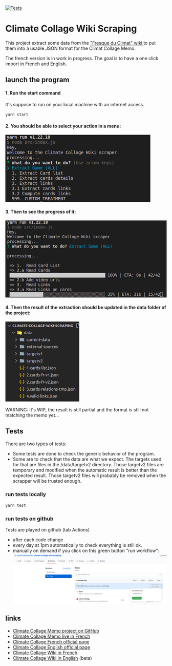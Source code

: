 [![Tests](https://github.com/JulienRobberechts/climate-collage-wiki-scraping/actions/workflows/test.yml/badge.svg)](https://github.com/JulienRobberechts/climate-collage-wiki-scraping/actions/workflows/test.yml)

# Climate Collage Wiki Scraping

This project extract some data from the ["Fresque du Climat" wiki ](https://fresqueduclimat.org/wiki/index.php?title=Jeu_adulte) to put them into a usable JSON format for the Climat Collage Memo.

The french version is in work in progress. The goal is to have a one click import in French and English.

## launch the program

#### 1. Run the start command

It's suppose to run on your local machine with an internet access.

```cmd
yarn start
```

#### 2. You should be able to select your action in a menu:
![prompt](./doc/assets/screenshot-1-prompt.png)

#### 3. Then to see the progress of it:

![progress-bar](./doc/assets/screenshot-2-progress-bar.png)

#### 4. Then the result of the extraction should be updated in the data folder of the project:

![data-files](./doc/assets/screenshot-3-data-files.png)

WARNING: It's WIP, the result is still partial and the format is still not matching the memo yet...

## Tests

There are two types of tests:

- Some tests are done to check the generic behavior of the program.
- Some are to check that the data are what we expect. The targets used for that are files in the /data/targetv2 directory. Those targetv2 files are temporary and modified when the automatic result is better than the expected result. Those targetv2 files will probably be removed when the scrapper will be trusted enough.

### run tests locally

```cmd
yarn test
```

### run tests on github

Tests are played on github (tab Actions)
- after each code change
- every day at 1pm automatically to check everything is still ok.
- manually on demand if you click on this green button "run workflow":
  ![run tests manually on github](./doc/assets/screenshot-4-run-tests-github.png)

## links

- [Climate Collage Memo project on GitHub](https://github.com/JulienRobberechts/memo-fresque-du-climat)
- [Climate Collage Memo live in French](https://memo-fresque-du-climat.onrender.com)
- [Climate Collage French official page](https://fresqueduclimat.org/)
- [Climate Collage English official page](https://climatecollage.org/)
- [Climate Collage Wiki in French](https://fresqueduclimat.org/wiki)
- [Climate Collage Wiki in English](https://fresqueduclimat.org/wiki/en) (beta)
